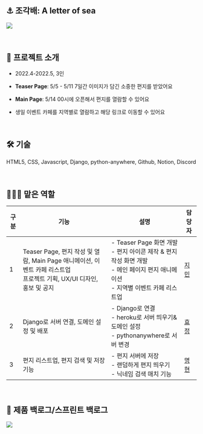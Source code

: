 ## ⚓️ 조각배: A letter of sea
![](https://velog.velcdn.com/images/jimeaning/post/4fc2672c-803a-4bba-a280-872d8b5b72a3/image.png)

<br>

## 🌊 프로젝트 소개   
- 2022.4-2022.5, 3인
- **Teaser Page**: 5/5 - 5/11 7일간 이미지가 담긴 소중한 편지를 받았어요

- **Main Page**: 5/14 00시에 오픈해서 편지를 열람할 수 있어요

- 생일 이벤트 카페를 지역별로 열람하고 해당 링크로 이동할 수 있어요  

<br>

## 🛠 기술   
HTML5, CSS, Javascript, Django, python-anywhere, Github, Notion, Discord

<br>

## 👩🏻‍💻 맡은 역할   

|구분 | 기능 | 설명 | 담당자 |
| --- | --- | --- | ---|
| 1 | Teaser Page, 편지 작성 및 열람, Main Page 애니메이션, 이벤트 카페 리스트업<br>프로젝트 기획, UX/UI 디자인, 홍보 및 공지 | - Teaser Page 화면 개발<br> - 편지 아이콘 제작 & 편지 작성 화면 개발<br>- 메인 페이지 편지 애니메이션<br> - 지역별 이벤트 카페 리스트업  | [지민](https://github.com/hiroong49)
| 2 | Django로 서버 연결, 도메인 설정 및 배포 | - Django로 연결<br> - heroku로 서버 띄우기&도메인 설정<br> - pythonanywhere로 서버 변경 | [효정](https://github.com/HyoJeong-Shin)
| 3 | 편지 리스트업, 편지 검색 및 저장 기능 |  - 편지 서버에 저장<br> - 랜덤하게 편지 띄우기<br> - 닉네임 검색 매치 기능 | [명현](https://github.com/sa46lll)

<br>

## 📂 제품 백로그/스프린트 백로그
![](https://velog.velcdn.com/images/jimeaning/post/2d227acc-c710-41c5-8b8d-fe65424be9c4/image.png)



